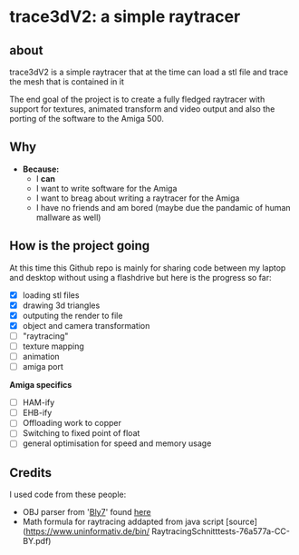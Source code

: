 # trace3dV2: a simple raytracer

## about

trace3dV2 is a simple raytracer that at the time can load a stl file and trace the mesh that is contained in it

The end goal of the project is to create a fully fledged raytracer with support for textures, animated transform and video output and also the porting of the software to the Amiga 500.

## Why

* **Because:**
  - I **can**
  - I want to write software for the Amiga
  - I want to breag about writing a raytracer for the Amiga
  - I have no friends and am bored (maybe due the pandamic of human mallware as well)

## How is the project going

At this time this Github repo is mainly for sharing code between my laptop and desktop without using a flashdrive but here is the progress so far:

- [x] loading stl files
- [x] drawing 3d triangles
- [x] outputing the render to file
- [x] object and camera transformation
- [ ] "raytracing"
- [ ] texture mapping
- [ ] animation
- [ ] amiga port

**Amiga specifics**

- [ ] HAM-ify
- [ ] EHB-ify
- [ ] Offloading work to copper
- [ ] Switching to fixed point of float
- [ ] general optimisation for speed and memory usage

## Credits

I used code from these people:
- OBJ parser from '[Bly7](https://github.com/Bly7)' found [here](https://github.com/Bly7/OBJ-Loader)
- Math formula for raytracing addapted from java script [source](https://www.uninformativ.de/bin/
RaytracingSchnitttests-76a577a-CC-BY.pdf)
